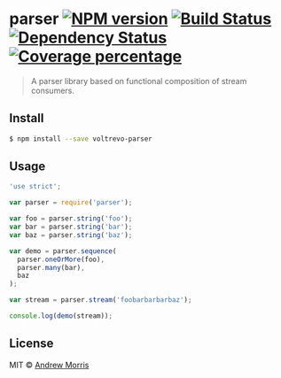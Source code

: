 # parser [![NPM version][npm-image]][npm-url] [![Build Status][travis-image]][travis-url] [![Dependency Status][daviddm-image]][daviddm-url] [![Coverage percentage][coveralls-image]][coveralls-url]
> A parser library based on functional composition of stream consumers.


## Install

```sh
$ npm install --save voltrevo-parser
```


## Usage

```js
'use strict';

var parser = require('parser');

var foo = parser.string('foo');
var bar = parser.string('bar');
var baz = parser.string('baz');

var demo = parser.sequence(
  parser.oneOrMore(foo),
  parser.many(bar),
  baz
);

var stream = parser.stream('foobarbarbarbaz');

console.log(demo(stream));
```

## License

MIT © [Andrew Morris](http://andrewmorris.io/)


[npm-image]: https://badge.fury.io/js/parser.svg
[npm-url]: https://npmjs.org/package/voltrevo-parser
[travis-image]: https://travis-ci.org/voltrevo/parser.svg?branch=master
[travis-url]: https://travis-ci.org/voltrevo/parser
[daviddm-image]: https://david-dm.org/voltrevo/parser.svg?theme=shields.io
[daviddm-url]: https://david-dm.org/voltrevo/parser
[coveralls-image]: https://coveralls.io/repos/voltrevo/parser/badge.svg
[coveralls-url]: https://coveralls.io/r/voltrevo/parser
